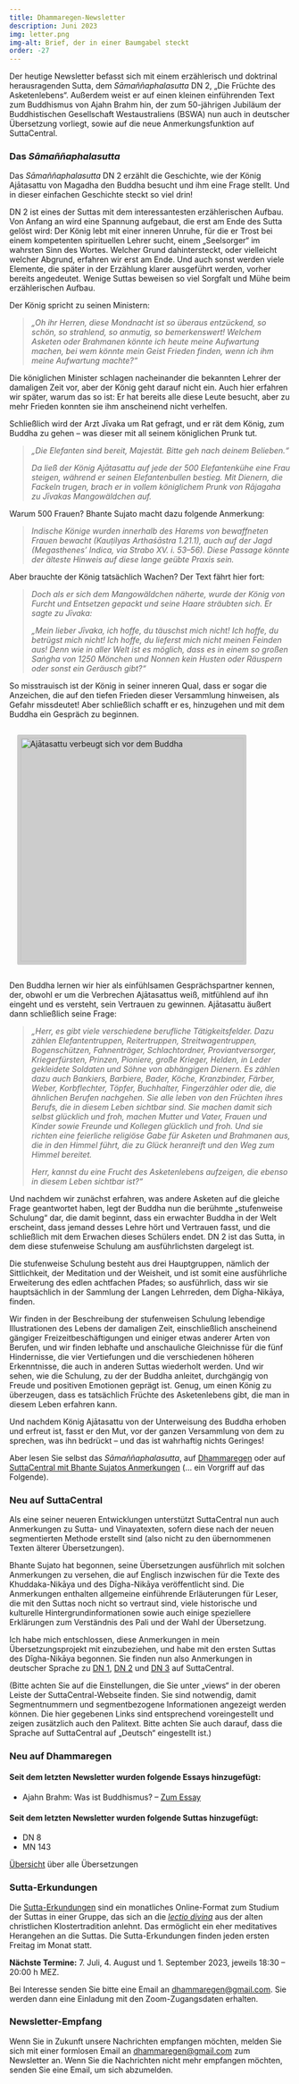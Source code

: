 ```yaml
---
title: Dhammaregen-Newsletter
description: Juni 2023
img: letter.png
img-alt: Brief, der in einer Baumgabel steckt
order: -27
---
```


Der heutige Newsletter befasst sich mit einem erzählerisch und doktrinal herausragenden Sutta, dem *Sāmaññaphalasutta* DN 2, „Die Früchte des Asketenlebens“. Außerdem weist er auf einen kleinen einführenden Text zum Buddhismus von Ajahn Brahm hin, der zum 50-jährigen Jubiläum der Buddhistischen Gesellschaft Westaustraliens (BSWA) nun auch in deutscher Übersetzung vorliegt, sowie auf die neue Anmerkungsfunktion auf SuttaCentral.

### Das *Sāmaññaphalasutta*

Das *Sāmaññaphalasutta* DN 2 erzählt die Geschichte, wie der König Ajātasattu von Magadha den Buddha besucht und ihm eine Frage stellt. Und in dieser einfachen Geschichte steckt so viel drin!

DN 2 ist eines der Suttas mit dem interessantesten erzählerischen Aufbau. Von Anfang an wird eine Spannung aufgebaut, die erst am Ende des Sutta gelöst wird: Der König lebt mit einer inneren Unruhe, für die er Trost bei einem kompetenten spirituellen Lehrer sucht, einem „Seelsorger“ im wahrsten Sinn des Wortes. Welcher Grund dahintersteckt, oder vielleicht welcher Abgrund, erfahren wir erst am Ende. Und auch sonst werden viele Elemente, die später in der Erzählung klarer ausgeführt werden, vorher bereits angedeutet. Wenige Suttas beweisen so viel Sorgfalt und Mühe beim erzählerischen Aufbau.

Der König spricht zu seinen Ministern:
>*„Oh ihr Herren, diese Mondnacht ist so überaus entzückend, so schön, so strahlend, so anmutig, so bemerkenswert! Welchem Asketen oder Brahmanen könnte ich heute meine Aufwartung machen, bei wem könnte mein Geist Frieden finden, wenn ich ihm meine Aufwartung machte?“*

Die königlichen Minister schlagen nacheinander die bekannten Lehrer der damaligen Zeit vor, aber der König geht darauf nicht ein. Auch hier erfahren wir später, warum das so ist: Er hat bereits alle diese Leute besucht, aber zu mehr Frieden konnten sie ihm anscheinend nicht verhelfen.

Schließlich wird der Arzt Jīvaka um Rat gefragt, und er rät dem König, zum Buddha zu gehen – was dieser mit all seinem königlichen Prunk tut.

>*„Die Elefanten sind bereit, Majestät. Bitte geh nach deinem Belieben.“*  
>
>*Da ließ der König Ajātasattu auf jede der 500 Elefantenkühe eine Frau steigen, während er seinen Elefantenbullen bestieg. Mit Dienern, die Fackeln trugen, brach er in vollem königlichem Prunk von Rājagaha zu Jīvakas Mangowäldchen auf.*

Warum 500 Frauen? Bhante Sujato macht dazu folgende Anmerkung:
>*Indische Könige wurden innerhalb des Harems von bewaffneten Frauen bewacht (Kauṭilyas Arthaśāstra 1.21.1), auch auf der Jagd (Megasthenes’ Indica, via Strabo XV. i. 53–56). Diese Passage könnte der älteste Hinweis auf diese lange geübte Praxis sein.*

Aber brauchte der König tatsächlich Wachen? Der Text fährt hier fort:
>*Doch als er sich dem Mangowäldchen näherte, wurde der König von Furcht und Entsetzen gepackt und seine Haare sträubten sich. Er sagte zu Jīvaka:* 
>
>*„Mein lieber Jīvaka, ich hoffe, du täuschst mich nicht! Ich hoffe, du betrügst mich nicht! Ich hoffe, du lieferst mich nicht meinen Feinden aus! Denn wie in aller Welt ist es möglich, dass es in einem so großen Saṅgha von 1250 Mönchen und Nonnen kein Husten oder Räuspern oder sonst ein Geräusch gibt?“*

So misstrauisch ist der König in seiner inneren Qual, dass er sogar die Anzeichen, die auf den tiefen Frieden dieser Versammlung hinweisen, als Gefahr missdeutet! Aber schließlich schafft er es, hinzugehen und mit dem Buddha ein Gespräch zu beginnen.

<style>
.my-img {
  margin: 1.0em;
  padding: 0.4em; 
  border-radius: 0.2em; 
  background: #cccccc;"
}
</style>
<a title="Ajatashatru verbeugt sich vor dem Buddha, Photo Dharma from Penang, Malaysia, CC BY 2.0 <https://creativecommons.org/licenses/by/2.0>, via Wikimedia Commons" href="https://upload.wikimedia.org/wikipedia/commons/6/6b/Indian_Museum_Sculpture_-_Ajatasattu_worships_the_Buddha_%289217704485%29.jpg" target="_blank"><img height="400" alt="Ajātasattu verbeugt sich vor dem Buddha" src="https://upload.wikimedia.org/wikipedia/commons/6/6b/Indian_Museum_Sculpture_-_Ajatasattu_worships_the_Buddha_%289217704485%29.jpg" class="my-img"></a>

Den Buddha lernen wir hier als einfühlsamen Gesprächspartner kennen, der, obwohl er um die Verbrechen Ajātasattus weiß, mitfühlend auf ihn eingeht und es versteht, sein Vertrauen zu gewinnen. Ajātasattu äußert dann schließlich seine Frage:
>*„Herr, es gibt viele verschiedene berufliche Tätigkeitsfelder. Dazu zählen Elefantentruppen, Reitertruppen, Streitwagentruppen, Bogenschützen, Fahnenträger, Schlachtordner, Proviantversorger, Kriegerfürsten, Prinzen, Pioniere, große Krieger, Helden, in Leder gekleidete Soldaten und Söhne von abhängigen Dienern. Es zählen dazu auch Bankiers, Barbiere, Bader, Köche, Kranzbinder, Färber, Weber, Korbflechter, Töpfer, Buchhalter, Fingerzähler oder die, die ähnlichen Berufen nachgehen. Sie alle leben von den Früchten ihres Berufs, die in diesem Leben sichtbar sind. Sie machen damit sich selbst glücklich und froh, machen Mutter und Vater, Frauen und Kinder sowie Freunde und Kollegen glücklich und froh. Und sie richten eine feierliche religiöse Gabe für Asketen und Brahmanen aus, die in den Himmel führt, die zu Glück heranreift und den Weg zum Himmel bereitet.*
>
>*Herr, kannst du eine Frucht des Asketenlebens aufzeigen, die ebenso in diesem Leben sichtbar ist?“*

Und nachdem wir zunächst erfahren, was andere Asketen auf die gleiche Frage geantwortet haben, legt der Buddha nun die berühmte „stufenweise Schulung“ dar, die damit beginnt, dass ein erwachter Buddha in der Welt erscheint, dass jemand desses Lehre hört und Vertrauen fasst, und die schließlich mit dem Erwachen dieses Schülers endet. DN 2 ist das Sutta, in dem diese stufenweise Schulung am ausführlichsten dargelegt ist.

Die stufenweise Schulung besteht aus drei Hauptgruppen, nämlich der Sittlichkeit, der Meditation und der Weisheit, und ist somit eine ausführliche Erweiterung des edlen achtfachen Pfades; so ausführlich, dass wir sie hauptsächlich in der Sammlung der Langen Lehrreden, dem Dīgha-Nikāya, finden.

Wir finden in der Beschreibung der stufenweisen Schulung lebendige Illustrationen des Lebens der damaligen Zeit, einschließlich anscheinend gängiger Freizeitbeschäftigungen und einiger etwas anderer Arten von Berufen, und wir finden lebhafte und anschauliche Gleichnisse für die fünf Hindernisse, die vier Vertiefungen und die verschiedenen höheren Erkenntnisse, die auch in anderen Suttas wiederholt werden. Und wir sehen, wie die Schulung, zu der der Buddha anleitet, durchgängig von Freude und positiven Emotionen geprägt ist. Genug, um einen König zu überzeugen, dass es tatsächlich Früchte des Asketenlebens gibt, die man in diesem Leben erfahren kann.

Und nachdem König Ajātasattu von der Unterweisung des Buddha erhoben und erfreut ist, fasst er den Mut, vor der ganzen Versammlung von dem zu sprechen, was ihn bedrückt – und das ist wahrhaftig nichts Geringes!

Aber lesen Sie selbst das *Sāmaññaphalasutta*, auf [Dhammaregen](#/sutta/dn2/de/sabbamitta) oder auf [SuttaCentral mit Bhante Sujatos Anmerkungen](https://suttacentral.net/dn2/de/sabbamitta?lang=de&layout=linebyline&reference=main&notes=sidenotes&highlight=true&script=latin) (… ein Vorgriff auf das Folgende).

### Neu auf SuttaCentral

Als eine seiner neueren Entwicklungen unterstützt SuttaCentral nun auch Anmerkungen zu Sutta- und Vinayatexten, sofern diese nach der neuen segmentierten Methode erstellt sind (also nicht zu den übernommenen Texten älterer Übersetzungen).

Bhante Sujato hat begonnen, seine Übersetzungen ausführlich mit solchen Anmerkungen zu versehen, die auf Englisch inzwischen für die Texte des Khuddaka-Nikāya und des Dīgha-Nikāya veröffentlicht sind. Die Anmerkungen enthalten allgemeine einführende Erläuterungen für Leser, die mit den Suttas noch nicht so vertraut sind, viele historische und kulturelle Hintergrundinformationen sowie auch einige speziellere Erklärungen zum Verständnis des Pali und der Wahl der Übersetzung.

Ich habe mich entschlossen, diese Anmerkungen in mein Übersetzungsprojekt mit einzubeziehen, und habe mit den ersten Suttas des Dīgha-Nikāya begonnen. Sie finden nun also Anmerkungen in deutscher Sprache zu [DN 1](https://suttacentral.net/dn1/de/sabbamitta?lang=de&layout=linebyline&reference=main&notes=sidenotes&highlight=true&script=latin), [DN 2](https://suttacentral.net/dn2/de/sabbamitta?lang=de&layout=linebyline&reference=main&notes=sidenotes&highlight=true&script=latin) und [DN 3](https://suttacentral.net/dn3/de/sabbamitta?lang=de&layout=linebyline&reference=main&notes=sidenotes&highlight=true&script=latin) auf SuttaCentral. 

(Bitte achten Sie auf die Einstellungen, die Sie unter „views“ in der oberen Leiste der SuttaCentral-Webseite finden. Sie sind notwendig, damit Segmentnummern und segmentbezogene Informationen angezeigt werden können. Die hier gegebenen Links sind entsprechend voreingestellt und zeigen zusätzlich auch den Palitext. Bitte achten Sie auch darauf, dass die Sprache auf SuttaCentral auf „Deutsch“ eingestellt ist.) 

### Neu auf Dhammaregen

#### Seit dem letzten Newsletter wurden folgende Essays hinzugefügt:

- Ajahn Brahm: Was ist Buddhismus? – [Zum Essay](#wiki/tropfen/buddhismus)

#### Seit dem letzten Newsletter wurden folgende Suttas hinzugefügt:

- DN 8
- MN 143

[Übersicht](#wiki/uebersetzung/uebersicht) über alle Übersetzungen

### Sutta-Erkundungen 

Die [Sutta-Erkundungen](#/wiki/erkundung) sind ein monatliches Online-Format zum Studium der Suttas in einer Gruppe, das sich an die [*lectio divina*](https://de.wikipedia.org/wiki/Lectio_divina) aus der alten christlichen Klostertradition anlehnt. Das ermöglicht ein eher meditatives Herangehen an die Suttas. Die Sutta-Erkundungen finden jeden ersten Freitag im Monat statt. 

**Nächste Termine:** 7. Juli, 4. August und 1. September 2023, jeweils 18:30 – 20:00 h MEZ.

Bei Interesse senden Sie bitte eine Email an [dhammaregen@gmail.com](mailto:dhammaregen@gmail.com). Sie werden dann eine Einladung mit den Zoom-Zugangsdaten erhalten.

### Newsletter-Empfang

Wenn Sie in Zukunft unsere Nachrichten empfangen möchten, melden Sie sich mit einer formlosen Email an [dhammaregen@gmail.com](mailto:dhammaregen@gmail.com) zum Newsletter an. Wenn Sie die Nachrichten nicht mehr empfangen möchten, senden Sie eine Email, um sich abzumelden.